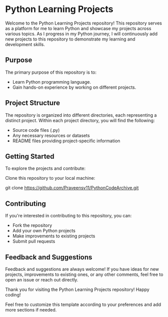 # Python Learning Projects

Welcome to the Python Learning Projects repository! This repository serves as a platform for me to learn Python and showcase my projects across various topics. As I progress in my Python journey, 
I will continuously add new projects to this repository to demonstrate my learning and development skills.

## Purpose
The primary purpose of this repository is to:

- Learn Python programming language.
- Gain hands-on experience by working on different projects.

## Project Structure
The repository is organized into different directories, each representing a distinct project. Within each project directory, you will find the following:

- Source code files (.py)
- Any necessary resources or datasets
- README files providing project-specific information

## Getting Started
To explore the projects and contribute:

Clone this repository to your local machine:

   git clone https://github.com/Praveensv11/PythonCodeArchive.git

## Contributing
If you're interested in contributing to this repository, you can:

- Fork the repository
- Add your own Python projects
- Make improvements to existing projects
- Submit pull requests
  
## Feedback and Suggestions
Feedback and suggestions are always welcome! If you have ideas for new projects, improvements to existing ones, or any other comments, feel free to open an issue or reach out directly.

Thank you for visiting the Python Learning Projects repository! Happy coding!

Feel free to customize this template according to your preferences and add more sections if needed.

